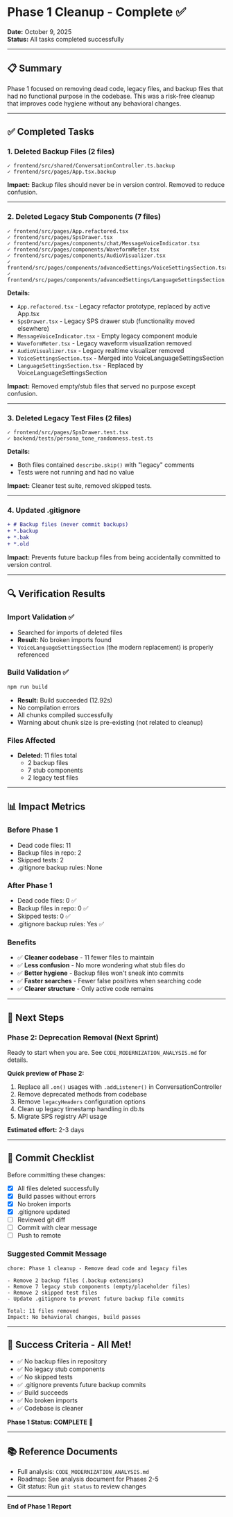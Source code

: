 # Phase 1 Cleanup - Complete ✅

**Date:** October 9, 2025  
**Status:** All tasks completed successfully

---

## 📋 Summary

Phase 1 focused on removing dead code, legacy files, and backup files that had no functional purpose in the codebase. This was a risk-free cleanup that improves code hygiene without any behavioral changes.

---

## ✅ Completed Tasks

### 1. Deleted Backup Files (2 files)

``` text
✓ frontend/src/shared/ConversationController.ts.backup
✓ frontend/src/pages/App.tsx.backup
```
**Impact:** Backup files should never be in version control. Removed to reduce confusion.

---

### 2. Deleted Legacy Stub Components (7 files)

``` text
✓ frontend/src/pages/App.refactored.tsx
✓ frontend/src/pages/SpsDrawer.tsx
✓ frontend/src/pages/components/chat/MessageVoiceIndicator.tsx
✓ frontend/src/pages/components/WaveformMeter.tsx
✓ frontend/src/pages/components/AudioVisualizer.tsx
✓ frontend/src/pages/components/advancedSettings/VoiceSettingsSection.tsx
✓ frontend/src/pages/components/advancedSettings/LanguageSettingsSection.tsx
```

**Details:**

- `App.refactored.tsx` - Legacy refactor prototype, replaced by active App.tsx
- `SpsDrawer.tsx` - Legacy SPS drawer stub (functionality moved elsewhere)
- `MessageVoiceIndicator.tsx` - Empty legacy component module
- `WaveformMeter.tsx` - Legacy waveform visualization removed
- `AudioVisualizer.tsx` - Legacy realtime visualizer removed
- `VoiceSettingsSection.tsx` - Merged into VoiceLanguageSettingsSection
- `LanguageSettingsSection.tsx` - Replaced by VoiceLanguageSettingsSection

**Impact:** Removed empty/stub files that served no purpose except confusion.

---

### 3. Deleted Legacy Test Files (2 files)

``` text
✓ frontend/src/pages/SpsDrawer.test.tsx
✓ backend/tests/persona_tone_randomness.test.ts
```

**Details:**

- Both files contained `describe.skip()` with "legacy" comments
- Tests were not running and had no value

**Impact:** Cleaner test suite, removed skipped tests.

---

### 4. Updated .gitignore

```diff
+ # Backup files (never commit backups)
+ *.backup
+ *.bak
+ *.old
```

**Impact:** Prevents future backup files from being accidentally committed to version control.

---

## 🔍 Verification Results

### Import Validation ✅

- Searched for imports of deleted files
- **Result:** No broken imports found
- `VoiceLanguageSettingsSection` (the modern replacement) is properly referenced

### Build Validation ✅

```bash
npm run build
```

- **Result:** Build succeeded (12.92s)
- No compilation errors
- All chunks compiled successfully
- Warning about chunk size is pre-existing (not related to cleanup)

### Files Affected

- **Deleted:** 11 files total
  - 2 backup files
  - 7 stub components
  - 2 legacy test files

---

## 📊 Impact Metrics

### Before Phase 1

- Dead code files: 11
- Backup files in repo: 2
- Skipped tests: 2
- .gitignore backup rules: None

### After Phase 1

- Dead code files: 0 ✅
- Backup files in repo: 0 ✅
- Skipped tests: 0 ✅
- .gitignore backup rules: Yes ✅

### Benefits

- ✅ **Cleaner codebase** - 11 fewer files to maintain
- ✅ **Less confusion** - No more wondering what stub files do
- ✅ **Better hygiene** - Backup files won't sneak into commits
- ✅ **Faster searches** - Fewer false positives when searching code
- ✅ **Clearer structure** - Only active code remains

---

## 🎯 Next Steps

### Phase 2: Deprecation Removal (Next Sprint)

Ready to start when you are. See `CODE_MODERNIZATION_ANALYSIS.md` for details.

**Quick preview of Phase 2:**

1. Replace all `.on()` usages with `.addListener()` in ConversationController
2. Remove deprecated methods from codebase
3. Remove `legacyHeaders` configuration options
4. Clean up legacy timestamp handling in db.ts
5. Migrate SPS registry API usage

**Estimated effort:** 2-3 days

---

## 📝 Commit Checklist

Before committing these changes:

- [x] All files deleted successfully
- [x] Build passes without errors
- [x] No broken imports
- [x] .gitignore updated
- [ ] Reviewed git diff
- [ ] Commit with clear message
- [ ] Push to remote

### Suggested Commit Message

``` text
chore: Phase 1 cleanup - Remove dead code and legacy files

- Remove 2 backup files (.backup extensions)
- Remove 7 legacy stub components (empty/placeholder files)
- Remove 2 skipped test files
- Update .gitignore to prevent future backup file commits

Total: 11 files removed
Impact: No behavioral changes, build passes
```

---

## 🎉 Success Criteria - All Met!

- ✅ No backup files in repository
- ✅ No legacy stub components
- ✅ No skipped tests
- ✅ .gitignore prevents future backup commits
- ✅ Build succeeds
- ✅ No broken imports
- ✅ Codebase is cleaner

**Phase 1 Status: COMPLETE** 🎊

---

## 📚 Reference Documents

- Full analysis: `CODE_MODERNIZATION_ANALYSIS.md`
- Roadmap: See analysis document for Phases 2-5
- Git status: Run `git status` to review changes

---

**End of Phase 1 Report**

